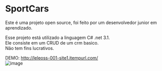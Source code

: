 # SportCars

Este é uma projeto open source, foi feito por um desenvolvedor junior em aprendizado.<br>

Esse projeto está utilizado a linguagem C# .net 3.1.<br>
Ele consiste em um CRUD de um crm basico.<br>
Não tem fins lucrativos.<br>

DEMO: http://leleoss-001-site1.itempurl.com/
<br>
![image](https://user-images.githubusercontent.com/105673709/168705100-feb13281-d2eb-4a67-82d8-e55efc01cc83.png)
